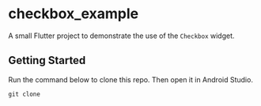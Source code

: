 # checkbox_example

A small Flutter project to demonstrate the use of the `Checkbox` widget.

## Getting Started

Run the command below to clone this repo. Then open it in Android Studio.
```
git clone
```
